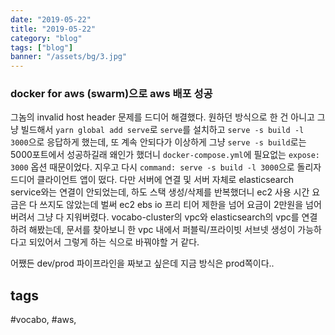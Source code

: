 ```yaml
---
date: "2019-05-22"
title: "2019-05-22"
category: "blog"
tags: ["blog"]
banner: "/assets/bg/3.jpg"
---
```



### docker for aws (swarm)으로 aws 배포 성공

그놈의 invalid host header 문제를 드디어 해결했다. 원하던 방식으로 한 건 아니고 그냥 빌드해서 `yarn global add serve`로 `serve`를 설치하고 `serve -s build -l 3000`으로 응답하게 했는데, 또 계속 안되다가 이상하게 그냥 `serve -s build`로는 5000포트에서 성공하길래 왜인가 했더니 `docker-compose.yml`에 필요없는 `expose: 3000` 옵션 때문이었다. 지우고 다시 `command: serve -s build -l 3000`으로 돌리자 드디어 클라이언트 앱이 떴다. 다만 서버에 연결 및 서버 자체로 elasticsearch service와는 연결이 안되었는데, 하도 스택 생성/삭제를 반복했더니 ec2 사용 시간 요금은 다 쓰지도 않았는데 벌써 ec2 ebs io 프리 티어 제한을 넘어 요금이 2만원을 넘어버려서 그냥 다 지워버렸다. vocabo-cluster의 vpc와 elasticsearch의 vpc를 연결하려 해봤는데, 문서를 찾아보니 한 vpc 내에서 퍼블릭/프라이빗 서브넷 생성이 가능하다고 되있어서 그렇게 하는 식으로 바꿔야할 거 같다.

어쨌든 dev/prod 파이프라인을 짜보고 싶은데 지금 방식은 prod쪽이다..

## tags
  \#vocabo, \#aws, 

